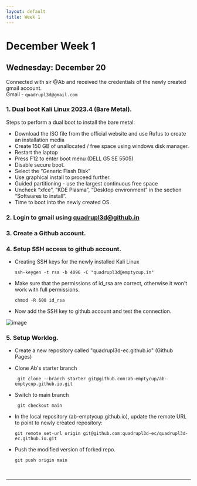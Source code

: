 ```yaml
---
layout: default
title: Week 1
---
```


# December Week 1
## Wednesday: December 20

Connected with sir @Ab and received the credentials of the newly created gmail account.  
Gmail - `quadrupl3d@gmail.com` 

### 1. Dual boot Kali Linux 2023.4 (Bare Metal).  
Steps to perform a dual boot to install the bare metal:
- Download the ISO file from the official website and use Rufus to create an installation media
- Create 150 GB of unallocated / free space using windows disk manager.
- Restart the laptop
- Press F12 to enter boot menu (DELL G5 SE 5505)
- Disable secure boot.
- Select the “Generic Flash Disk”
- Use graphical install to proceed further.
- Guided partitioning - use the largest continuous free space
- Uncheck “xfce”, “KDE Plasma”, “Desktop environment” in the section “Softwares to install”.
- Time to boot into the newly created OS.

### 2. Login to gmail using quadrupl3d@github.in

### 3. Create a Github account.
### 4. Setup SSH access to github account.
- Creating SSH keys for the newly installed Kali Linux

      ssh-keygen -t rsa -b 4096 -C "quadrupl3d@emptycup.in"

- Make sure that the permissions of id_rsa are correct, otherwise it won't work with full permissions.

      chmod -R 600 id_rsa

- Now add the SSH key to github account and test the connection.

![image](https://github.com/quadrupl3d-ec/quadrupl3d-ec.github.io/assets/154422664/687e260d-d166-450c-a1ff-765bb7c9b821)


### 5. Setup Worklog.
- Create a new repository called "quadrupl3d-ec.github.io" (Github Pages)
- Clone Ab's starter branch
  
       git clone --branch starter git@github.com:ab-emptycup/ab-emptycup.github.io.git
  
- Switch to main branch
  
       git checkout main

- In the local repository (ab-emptycup.github.io), update the remote URL to point to newly created repository:

      git remote set-url origin git@github.com:quadrupl3d-ec/quadrupl3d-ec.github.io.git
- Push the modified version of forked repo.
  
      git push origin main
  <br>
-----


